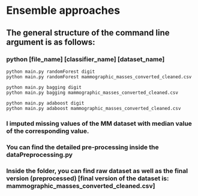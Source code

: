 # Ensemble approaches

## The general structure of the command line argument is as follows:

### python [file_name] [classifier_name] [dataset_name]


    python main.py randomForest digit
    python main.py randomForest mammographic_masses_converted_cleaned.csv
    
    python main.py bagging digit
    python main.py bagging mammographic_masses_converted_cleaned.csv
    
    python main.py adaboost digit
    python main.py adaboost mammographic_masses_converted_cleaned.csv


### I imputed missing values of the MM dataset with median value of the corresponding value.
### You can find the detailed pre-processing inside the dataPreprocessing.py
### Inside the folder, you can find raw dataset as well as the final version (preprocessed) [final version of the dataset is: mammographic_masses_converted_cleaned.csv]
